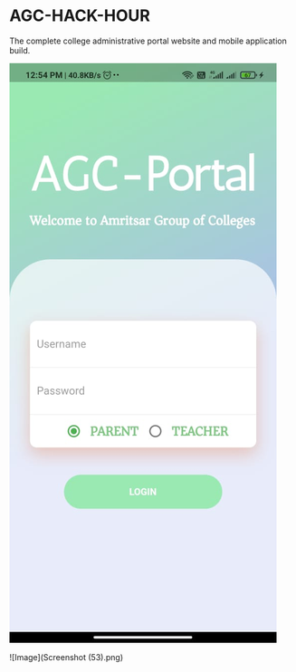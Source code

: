 # AGC-HACK-HOUR
The complete college administrative portal website and mobile application build.

![Image](flutterApp.jpeg)


![Image](Screenshot (53).png)

